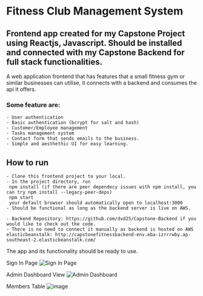 # Fitness Club Management System

## Frontend app created for my Capstone Project using Reactjs, Javascript. Should be installed and connected with my Capstone Backend for full stack functionalities.


 A web application frontend that has features that a small fitness gym or similar businesses can utilise, it connects with a backend and consumes the api it offers. 
 
 ### Some feature are:  
                    
    - User authentication            
    - Basic authentication (bcrypt for salt and hash)
    - Customer/Employee management
    - Tasks management system 
    - Contact form that sends emails to the business.
    - Simple and aesthethic UI for easy learning.

## How to run

    - Clone this frontend project to your local.
    - In the project directory, run
     npm install (if there are peer dependecy issues with npm install, you can try npm install --legacy-peer-deps)
     npm start
     your default browser should automatically open to localhost:3000
    - Should be functional as long as the backend server is live on AWS.
    
    - Backend Repository: https://github.com/dvd25/Capstone-Backend if you would like to check out the code.
    - There is no need to connect it manually as backend is hosted on AWS elasticbeanstalk: http://capstonefitnessbackend-env.eba-izrrrwby.ap-southeast-2.elasticbeanstalk.com/

The app and its functionality should be ready to use.

Sign In Page
![Sign In Page](https://user-images.githubusercontent.com/52621164/222099414-81b80602-5cc6-4fd7-b99f-06e51de8683e.png)

Admin Dashboard View
![Admin Dashboard](https://user-images.githubusercontent.com/52621164/222110332-24399fe8-7450-489f-a298-b48f8aea6f18.png)

Members Table
![image](https://user-images.githubusercontent.com/52621164/222110447-09017f70-ee85-4b42-a4b1-8e53be4f29d8.png)


